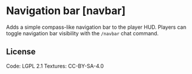 # Navigation bar [navbar]

Adds a simple compass-like navigation bar to the player HUD. Players can toggle navigation bar visibility with the `/navbar` chat command.

## License

Code: LGPL 2.1
Textures: CC-BY-SA-4.0
